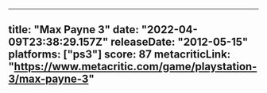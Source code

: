 
---
title: "Max Payne 3"
date: "2022-04-09T23:38:29.157Z"
releaseDate: "2012-05-15"
platforms: ["ps3"]
score: 87
metacriticLink: "https://www.metacritic.com/game/playstation-3/max-payne-3"
---
